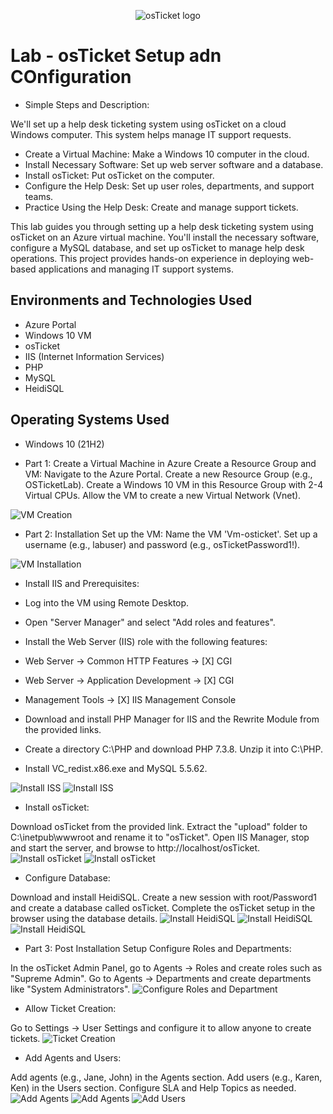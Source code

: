 <p align="center">
<img src="https://i.imgur.com/Clzj7Xs.png" alt="osTicket logo"/>
</p>

<h1>Lab - osTicket Setup adn COnfiguration</h1>

- Simple Steps and Description:
  
We'll set up a help desk ticketing system using osTicket on a cloud Windows computer. This system helps manage IT support requests.

- Create a Virtual Machine: Make a Windows 10 computer in the cloud.
- Install Necessary Software: Set up web server software and a database.
- Install osTicket: Put osTicket on the computer.
- Configure the Help Desk: Set up user roles, departments, and support teams.
- Practice Using the Help Desk: Create and manage support tickets.
  
This lab guides you through setting up a help desk ticketing system using osTicket on an Azure virtual machine. You'll install the necessary software, configure a MySQL database, and set up osTicket to manage help desk operations. This project provides hands-on experience in deploying web-based applications and managing IT support systems.<br />

<h2>Environments and Technologies Used</h2>

- Azure Portal
- Windows 10 VM
- osTicket
- IIS (Internet Information Services)
- PHP
- MySQL
- HeidiSQL

<h2>Operating Systems Used </h2>

- Windows 10</b> (21H2)

- Part 1: Create a Virtual Machine in Azure
Create a Resource Group and VM:
Navigate to the Azure Portal.
Create a new Resource Group (e.g., OSTicketLab).
Create a Windows 10 VM in this Resource Group with 2-4 Virtual CPUs.
Allow the VM to create a new Virtual Network (Vnet).
<img src="https://i.imgur.com/ui6mnSa.png" alt="VM Creation"/>

- Part 2: Installation
Set up the VM:
Name the VM 'Vm-osticket'.
Set up a username (e.g., labuser) and password (e.g., osTicketPassword1!).
<img src="https://i.imgur.com/4ocYzi6.png" alt="VM Installation"/>

- Install IIS and Prerequisites:

- Log into the VM using Remote Desktop.
- Open "Server Manager" and select "Add roles and features".
- Install the Web Server (IIS) role with the following features:
- Web Server -> Common HTTP Features -> [X] CGI
- Web Server -> Application Development -> [X] CGI
- Management Tools -> [X] IIS Management Console
- Download and install PHP Manager for IIS and the Rewrite Module from the provided links.
- Create a directory C:\PHP and download PHP 7.3.8. Unzip it into C:\PHP.
- Install VC_redist.x86.exe and MySQL 5.5.62.
<img src="https://i.imgur.com/nBMRQQf.png" alt="Install ISS"/>
<img src="https://i.imgur.com/jbG4cD6.png" alt="Install ISS"/>

- Install osTicket:

Download osTicket from the provided link.
Extract the "upload" folder to C:\inetpub\wwwroot and rename it to "osTicket".
Open IIS Manager, stop and start the server, and browse to http://localhost/osTicket.
<img src="https://i.imgur.com/k91kEqu.png" alt="Install osTicket"/>
<img src="https://i.imgur.com/KYj1eVf.png" alt="Install osTicket"/>

- Configure Database:

Download and install HeidiSQL.
Create a new session with root/Password1 and create a database called osTicket.
Complete the osTicket setup in the browser using the database details.
<img src="https://i.imgur.com/KYj1eVf.png" alt="Install HeidiSQL"/>
<img src="https://i.imgur.com/ZbQ0uNU.png" alt="Install HeidiSQL"/>
<img src="https://i.imgur.com/jPFkABR.png" alt="Install HeidiSQL"/>


- Part 3: Post Installation Setup
Configure Roles and Departments:

In the osTicket Admin Panel, go to Agents -> Roles and create roles such as "Supreme Admin".
Go to Agents -> Departments and create departments like "System Administrators".
<img src="https://i.imgur.com/CGyWMB5.png" alt="Configure Roles and Department"/>

- Allow Ticket Creation:

Go to Settings -> User Settings and configure it to allow anyone to create tickets.
<img src="https://i.imgur.com/38huFkb.png" alt="Ticket Creation"/>

- Add Agents and Users:

Add agents (e.g., Jane, John) in the Agents section.
Add users (e.g., Karen, Ken) in the Users section.
Configure SLA and Help Topics as needed.
<img src="https://i.imgur.com/2zWkvTk.png" alt="Add Agents"/>
<img src="https://i.imgur.com/KhnnQfn.png" alt="Add Agents"/>
<img src="https://i.imgur.com/OzhLvXT.png" alt="Add Users"/>

